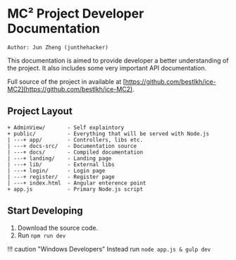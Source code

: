 # MC² Project Developer Documentation

```
Author: Jun Zheng (junthehacker)
```

This documentation is aimed to provide developer a better understanding of the project. It also includes some very important API documentation.

Full source of the project in available at [https://github.com/bestlkh/ice-MC2](https://github.com/bestlkh/ice-MC2).

## Project Layout

```
+ AdminView/       - Self explaintory
+ public/          - Everything that will be served with Node.js
| ---+ app/        - Controllers, libs etc.
| ---+ docs-src/   - Documentation source
| ---+ docs/       - Compiled documentation
| ---+ landing/    - Landing page
| ---+ lib/        - External libs
| ---+ login/      - Login page
| ---+ register/   - Register page
| ---+ index.html  - Angular enterence point
+ app.js           - Primary Node.js script
```

## Start Developing

1. Download the source code.
2. Run `npm run dev`

!!! caution "Windows Developers"
    Instead run `node app.js & gulp dev`